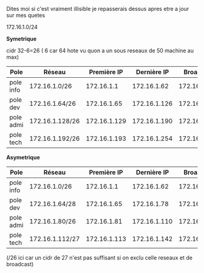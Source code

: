 Dites moi si c'est vraiment illisible je repasserais dessus apres etre a jour sur mes quetes 



172.16.1.0/24 


**Symetrique** 


cidr 32-6=26 ( 6 car 64 hote vu quon a un sous reseaux de 50 machine au max) 

|       Pole       |  Réseau      |   Première IP   |   Dernière IP   |    Broadcast    |
|------------------|------------|------------------|-----------------|-----------------|
|   pole info      | 172.16.1.0/26 |   172.16.1.1    |   172.16.1.62   |   172.16.1.63   |
|   pole dev       | 172.16.1.64/26 |  172.16.1.65    |   172.16.1.126  |   172.16.1.127  |
|   pole admi      | 172.16.1.128/26 | 172.16.1.129   |   172.16.1.190  |   172.16.1.191  |
|   pole tech      | 172.16.1.192/26 | 172.16.1.193   |   172.16.1.254  |   172.16.1.255  |

**Asymetrique**


|       Pole       | Réseau      |   Première IP   |   Dernière IP   |    Broadcast    |
|------------------|------------|------------------|-----------------|-----------------|
|   pole info      | 172.16.1.0/26 |   172.16.1.1    |   172.16.1.62   |   172.16.1.63   |
|   pole dev       | 172.16.1.64/28 |  172.16.1.65    |   172.16.1.78   |   172.16.1.79   |
|   pole admi      | 172.16.1.80/26 |  172.16.1.81    |   172.16.1.110  |   172.16.1.111  |
|   pole tech      | 172.16.1.112/27 | 172.16.1.113   |   172.16.1.142  |   172.16.1.143  |  

(/26 ici car un cidr de 27 n'est pas suffisant si on exclu celle reseaux et de broadcast)
